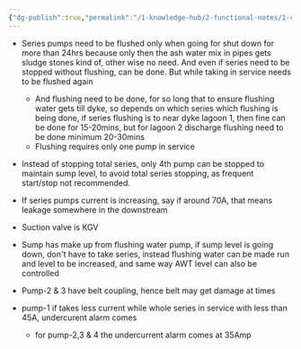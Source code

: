 ```yaml
---
{"dg-publish":true,"permalink":"/1-knowledge-hub/2-functional-notes/1-career-notes/3-tstps-kaniha-technical-notes/5-offsite-systems/asph/asph-random-points/","noteIcon":""}
---
```


- Series pumps need to be flushed only when going for shut down for more than 24hrs because only then the ash water mix in pipes gets sludge stones kind of, other wise no need. And even if series need to be stopped without flushing, can be done. But while taking in service needs to be flushed again
    - And flushing need to be done, for so long that to ensure flushing water gets till dyke, so depends on which series which flushing is being done, if series flushing is to near dyke lagoon 1, then fine can be done for 15-20mins, but for lagoon 2 discharge flushing need to be done minimum 20-30mins
    - Flushing requires only one pump in service
- Instead of stopping total series, only 4th pump can be stopped to maintain sump level, to avoid total series stopping, as frequent start/stop not recommended.
- If series pumps current is increasing, say if around 70A, that means leakage somewhere in the downstream
- Suction valve is KGV

- Sump has make up from flushing water pump, if sump level is going down, don't have to take series, instead flushing water can be made run and level to be increased, and same way AWT level can also be controlled
- Pump-2 & 3 have belt coupling, hence belt may get damage at times
- pump-1 if takes less current while whole series in service with less than 45A, undercurent alarm comes
	- for  pump-2,3 & 4 the undercurrent alarm comes at 35Amp

